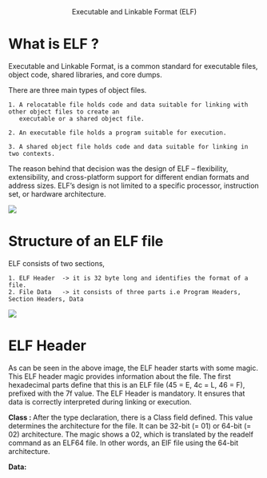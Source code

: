<center> Executable and Linkable Format (ELF) </center>


<h1> What is ELF ? </h1>

Executable and Linkable Format, is a common standard for executable files, object code, shared libraries, and core
dumps.

There are three main types of object files.
	
	1. A relocatable file holds code and data suitable for linking with other object files to create an 
	   executable or a shared object file.

	2. An executable file holds a program suitable for execution.

	3. A shared object file holds code and data suitable for linking in two contexts.

The reason behind that decision was the design of ELF – flexibility, extensibility, and cross-platform support for
different endian formats and address sizes. ELF’s design is not limited to a specific processor, instruction set, or
hardware architecture.

<img src="https://www.conradk.com/content/images/2018/06/man-elf-1.png">

<h1> Structure of an ELF file </h1>

ELF consists of two sections,

	1. ELF Header  -> it is 32 byte long and identifies the format of a file.
	2. File Data   -> it consists of three parts i.e Program Headers, Section Headers, Data

<img src = "https://assets.linux-audit.com/wp-content/uploads/2015/08/elf-header-linux-binary.png">

<h1> ELF Header </h1>

As can be seen in the above image, the ELF header starts with some magic. This ELF header magic provides information
about the file. The first hexadecimal parts define that this is an ELF file (45 = E, 4c = L, 46 = F), prefixed with 
the 7f value.
The ELF Header is mandatory. It ensures that data is correctly interpreted during linking or execution. 

<b> Class : </b>
	After the type declaration, there is a Class field defined. This value determines the architecture for the file.	It can be 32-bit (= 01) or 64-bit (= 02) architecture. The magic shows a 02, which is translated by the 
	readelf command as an ELF64 file. In other words, an ElF file using the 64-bit architecture.

<b> Data: </b>
	
